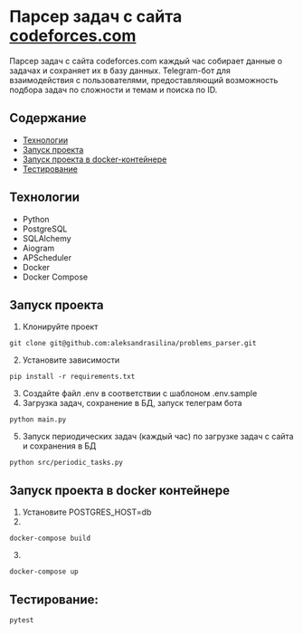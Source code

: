 # Парсер задач с сайта [codeforces.com](https://codeforces.com/)

Парсер задач с сайта codeforces.com каждый час собирает данные о задачах и сохраняет их в
базу данных.
Telegram-бот для взаимодействия с пользователями, предоставляющий возможность подбора задач по сложности и темам и
поиска по ID.

## Содержание
- [Технологии](#технологии)
- [Запуск проекта](#запуск-проекта)
- [Запуск проекта в docker-контейнере](#запуск-проекта-в-docker-контейнере)
- [Тестирование](#тестирование)

## Технологии
- Python
- PostgreSQL
- SQLAlchemy
- Aiogram
- APScheduler
- Docker
- Docker Compose

## Запуск проекта

1. Клонируйте проект
```
git clone git@github.com:aleksandrasilina/problems_parser.git
```
2. Установите зависимости
```
pip install -r requirements.txt
```
3. Создайте файл .env в соответствии с шаблоном .env.sample
4.  Загрузка задач, сохранение в БД, запуск телеграм бота
```
python main.py
```
5.  Запуск периодических задач (каждый час) по загрузке задач с сайта и сохранения в БД
```
python src/periodic_tasks.py
```

## Запуск проекта в docker контейнере

1. Установите POSTGRES_HOST=db
2. 
```
docker-compose build
```
3.
```
docker-compose up
```

## Тестирование:
```
pytest
```